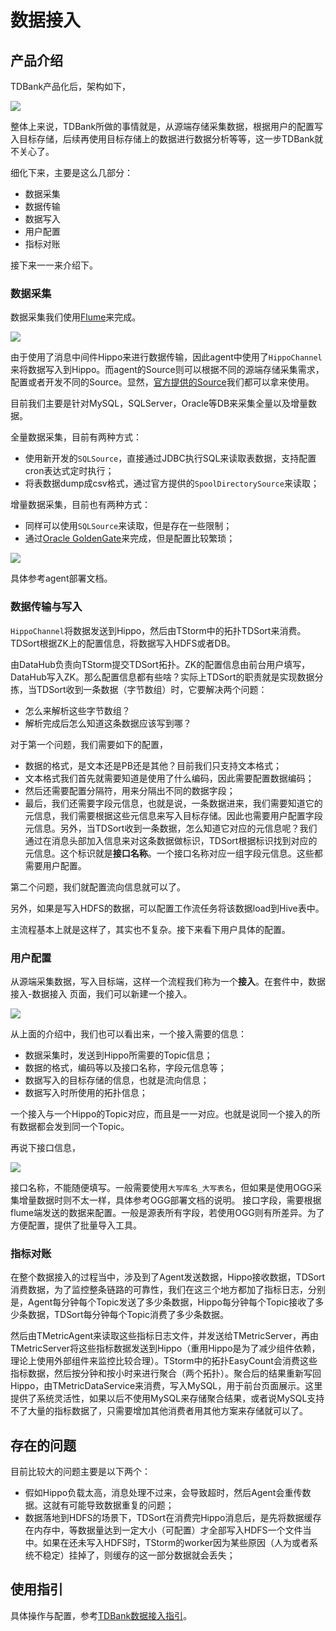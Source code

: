 # 数据接入

## 产品介绍

TDBank产品化后，架构如下，

![](../../.gitbook/assets/tdbank_arch%20%281%29.png)

整体上来说，TDBank所做的事情就是，从源端存储采集数据，根据用户的配置写入目标存储，后续再使用目标存储上的数据进行数据分析等等，这一步TDBank就不关心了。

细化下来，主要是这么几部分：

* 数据采集
* 数据传输
* 数据写入
* 用户配置
* 指标对账

接下来一一来介绍下。

### 数据采集

数据采集我们使用[Flume](https://flume.apache.org/)来完成。

![](https://flume.apache.org/_images/DevGuide_image00.png)

由于使用了消息中间件Hippo来进行数据传输，因此agent中使用了`HippoChannel`来将数据写入到Hippo。而agent的Source则可以根据不同的源端存储采集需求，配置或者开发不同的Source。显然，[官方提供的Source](https://flume.apache.org/FlumeUserGuide.html#flume-sources)我们都可以拿来使用。

目前我们主要是针对MySQL，SQLServer，Oracle等DB来采集全量以及增量数据。

全量数据采集，目前有两种方式：

* 使用新开发的`SQLSource`，直接通过JDBC执行SQL来读取表数据，支持配置cron表达式定时执行；
* 将表数据dump成csv格式，通过官方提供的`SpoolDirectorySource`来读取；

增量数据采集，目前也有两种方式：

* 同样可以使用`SQLSource`来读取，但是存在一些限制；
* 通过[Oracle GoldenGate](http://www.oracle.com/technetwork/middleware/goldengate/overview/index.html)来完成，但是配置比较繁琐；

![](../../.gitbook/assets/ogg%20%281%29.png)

具体参考agent部署文档。

### 数据传输与写入

`HippoChannel`将数据发送到Hippo，然后由TStorm中的拓扑TDSort来消费。TDSort根据ZK上的配置信息，将数据写入HDFS或者DB。

由DataHub负责向TStorm提交TDSort拓扑。ZK的配置信息由前台用户填写，DataHub写入ZK。那么配置信息都有些啥？实际上TDSort的职责就是实现数据分拣，当TDSort收到一条数据（字节数组）时，它要解决两个问题：

* 怎么来解析这些字节数组？
* 解析完成后怎么知道这条数据应该写到哪？

对于第一个问题，我们需要如下的配置，

* 数据的格式，是文本还是PB还是其他？目前我们只支持文本格式；
* 文本格式我们首先就需要知道是使用了什么编码，因此需要配置数据编码；
* 然后还需要配置分隔符，用来分隔出不同的数据字段；
* 最后，我们还需要字段元信息，也就是说，一条数据进来，我们需要知道它的元信息，我们需要根据这些元信息来写入目标存储。因此也需要用户配置字段元信息。另外，当TDSort收到一条数据，怎么知道它对应的元信息呢？我们通过在消息头部加入信息来对这条数据做标识，TDSort根据标识找到对应的元信息。这个标识就是**接口名称**。一个接口名称对应一组字段元信息。这些都需要用户配置。

第二个问题，我们就配置流向信息就可以了。

另外，如果是写入HDFS的数据，可以配置工作流任务将该数据load到Hive表中。

主流程基本上就是这样了，其实也不复杂。接下来看下用户具体的配置。

### 用户配置

从源端采集数据，写入目标端，这样一个流程我们称为一个**接入**。在套件中，数据接入-数据接入 页面，我们可以新建一个接入。

![](../../.gitbook/assets/tdbank_new%20%281%29.png)

从上面的介绍中，我们也可以看出来，一个接入需要的信息：

* 数据采集时，发送到Hippo所需要的Topic信息；
* 数据的格式，编码等以及接口名称，字段元信息等；
* 数据写入的目标存储的信息，也就是流向信息；
* 数据写入时所使用的拓扑信息；

一个接入与一个Hippo的Topic对应，而且是一一对应。也就是说同一个接入的所有数据都会发到同一个Topic。

再说下接口信息，

![](../../.gitbook/assets/tdbank_int_info%20%281%29.png)

接口名称，不能随便填写。一般需要使用`大写库名_大写表名`，但如果是使用OGG采集增量数据时则不太一样，具体参考OGG部署文档的说明。 接口字段，需要根据flume端发送的数据来配置。一般是源表所有字段，若使用OGG则有所差异。为了方便配置，提供了批量导入工具。

### 指标对账

在整个数据接入的过程当中，涉及到了Agent发送数据，Hippo接收数据，TDSort消费数据，为了监控整条链路的可靠性，我们在这三个地方都加了指标日志，分别是，Agent每分钟每个Topic发送了多少条数据，Hippo每分钟每个Topic接收了多少条数据，TDSort每分钟每个Topic消费了多少条数据。

然后由TMetricAgent来读取这些指标日志文件，并发送给TMetricServer，再由TMetricServer将这些指标数据发送到Hippo（重用Hippo是为了减少组件依赖，理论上使用外部组件来监控比较合理）。TStorm中的拓扑EasyCount会消费这些指标数据，然后按分钟和按小时来进行聚合（两个拓扑）。聚合后的结果重新写回Hippo，由TMetricDataService来消费，写入MySQL，用于前台页面展示。这里提供了系统灵活性，如果以后不使用MySQL来存储聚合结果，或者说MySQL支持不了大量的指标数据了，只需要增加其他消费者用其他方案来存储就可以了。

## 存在的问题

目前比较大的问题主要是以下两个：

* 假如Hippo负载太高，消息处理不过来，会导致超时，然后Agent会重传数据。这就有可能导致数据重复的问题；
* 数据落地到HDFS的场景下，TDSort在消费完Hippo消息后，是先将数据缓存在内存中，等数据量达到一定大小（可配置）才全部写入HDFS一个文件当中。如果在还未写入HDFS时，TStorm的worker因为某些原因（人为或者系统不稳定）挂掉了，则缓存的这一部分数据就会丢失；

## 使用指引

具体操作与配置，参考[TDBank数据接入指引](tdbank_guide.md)。

